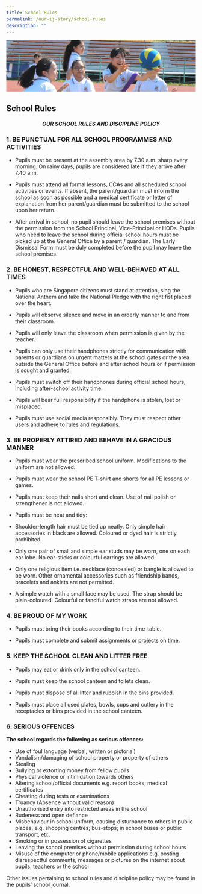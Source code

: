 ```yaml
---
title: School Rules
permalink: /our-ij-story/school-rules
description: ""
---
```

![](/images/subpage.jpg)

## School Rules

##### <center> OUR SCHOOL RULES AND DISCIPLINE POLICY</center>

### 1\. BE PUNCTUAL FOR ALL SCHOOL PROGRAMMES AND ACTIVITIES


*   Pupils must be present at the assembly area by 7.30 a.m. sharp every morning. On rainy days, pupils are considered late if they arrive after 7.40 a.m.

*   Pupils must attend all formal lessons, CCAs and all scheduled school activities or events. If absent, the parent/guardian must inform the school as soon as possible and a medical certificate or letter of explanation from her parent/guardian must be submitted to the school upon her return.

*   After arrival in school, no pupil should leave the school premises without the permission from the School Principal, Vice-Principal or HODs. Pupils who need to leave the school during official school hours must be picked up at the General Office by a parent / guardian. The Early Dismissal Form must be duly completed before the pupil may leave the school premises.

### 2\. BE HONEST, RESPECTFUL AND WELL-BEHAVED AT ALL TIMES

*   Pupils who are Singapore citizens must stand at attention, sing the National Anthem and take the National Pledge with the right fist placed over the heart.

*   Pupils will observe silence and move in an orderly manner to and from their classroom.

*   Pupils will only leave the classroom when permission is given by the teacher.

*   Pupils can only use their handphones strictly for communication with parents or guardians on urgent matters at the school gates or the area outside the General Office before and after school hours or if permission is sought and granted.

*   Pupils must switch off their handphones during official school hours, including after-school activity time.

*   Pupils will bear full responsibility if the handphone is stolen, lost or misplaced.

*   Pupils must use social media responsibly. They must respect other users and adhere to rules and regulations.

### 3\. BE PROPERLY ATTIRED AND BEHAVE IN A GRACIOUS MANNER


*   Pupils must wear the prescribed school uniform. Modifications to the uniform are not allowed.

*   Pupils must wear the school PE T-shirt and shorts for all PE lessons or games.

*   Pupils must keep their nails short and clean. Use of nail polish or strengthener is not allowed.

*   Pupils must be neat and tidy:

*   Shoulder-length hair must be tied up neatly. Only simple hair accessories in black are allowed. Coloured or dyed hair is strictly prohibited.

*   Only one pair of small and simple ear studs may be worn, one on each ear lobe. No ear-sticks or colourful earrings are allowed.

*   Only one religious item i.e. necklace (concealed) or bangle is allowed to be worn. Other ornamental accessories such as friendship bands, bracelets and anklets are not permitted.

*   A simple watch with a small face may be used. The strap should be plain-coloured. Colourful or fanciful watch straps are not allowed.

### 4\. BE PROUD OF MY WORK


*   Pupils must bring their books according to their time-table.

*   Pupils must complete and submit assignments or projects on time.

### 5\. KEEP THE SCHOOL CLEAN AND LITTER FREE


*   Pupils may eat or drink only in the school canteen.

*   Pupils must keep the school canteen and toilets clean.

*   Pupils must dispose of all litter and rubbish in the bins provided.

*   Pupils must place all used plates, bowls, cups and cutlery in the receptacles or bins provided in the school canteen.

### 6\. SERIOUS OFFENCES


**The school regards the following as serious offences:**

  

*   Use of foul language (verbal, written or pictorial)
*   Vandalism/damaging of school property or property of others
*   Stealing
*   Bullying or extorting money from fellow pupils
*   Physical violence or intimidation towards others
*   Altering school/official documents e.g. report books; medical certificates
*   Cheating during tests or examinations
*   Truancy (Absence without valid reason)
*   Unauthorised entry into restricted areas in the school
*   Rudeness and open defiance
*   Misbehaviour in school uniform, causing disturbance to others in public places, e.g. shopping centres; bus-stops; in school buses or public transport, etc.
*   Smoking or in possession of cigarettes
*   Leaving the school premises without permission during school hours
*   Misuse of the computer or phone/mobile applications e.g. posting disrespectful comments, messages or pictures on the internet about pupils, teachers or the school

  

Other issues pertaining to school rules and discipline policy may be found in the pupils’ school journal.